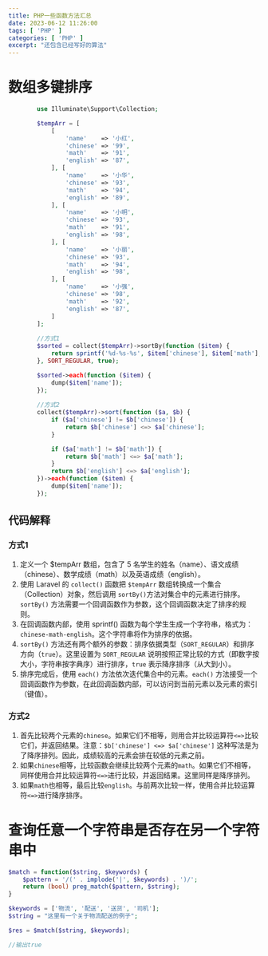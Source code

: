 ```yaml
---
title: PHP一些函数方法汇总
date: 2023-06-12 11:26:00
tags: [ 'PHP' ]
categories: [ 'PHP' ]
excerpt: "还包含已经写好的算法"
---
```


# 数组多键排序

``` php
        use Illuminate\Support\Collection;

        $tempArr = [
            [
                'name'    => '小红',
                'chinese' => '99',
                'math'    => '91',
                'english' => '87',
            ], [
                'name'    => '小华',
                'chinese' => '93',
                'math'    => '94',
                'english' => '89',
            ], [
                'name'    => '小明',
                'chinese' => '93',
                'math'    => '91',
                'english' => '98',
            ], [
                'name'    => '小丽',
                'chinese' => '93',
                'math'    => '94',
                'english' => '98',
            ], [
                'name'    => '小强',
                'chinese' => '98',
                'math'    => '92',
                'english' => '87',
            ]
        ];
        
        //方式1
        $sorted = collect($tempArr)->sortBy(function ($item) {
            return sprintf('%d-%s-%s', $item['chinese'], $item['math'], $item['english']);
        }, SORT_REGULAR, true);

        $sorted->each(function ($item) {
            dump($item['name']);
        });
        
        //方式2
        collect($tempArr)->sort(function ($a, $b) {
            if ($a['chinese'] != $b['chinese']) {
                return $b['chinese'] <=> $a['chinese'];
            }

            if ($a['math'] != $b['math']) {
                return $b['math'] <=> $a['math'];
            }
            return $b['english'] <=> $a['english'];
        })->each(function ($item) {
            dump($item['name']);
        });

```

## 代码解释
### 方式1
1. 定义一个 $tempArr 数组，包含了 5 名学生的姓名（name）、语文成绩（chinese）、数学成绩（math）以及英语成绩（english）。
2. 使用 Laravel 的 `collect()` 函数把 `$tempArr` 数组转换成一个集合（Collection）对象，然后调用 `sortBy()`方法对集合中的元素进行排序。`sortBy()` 方法需要一个回调函数作为参数，这个回调函数决定了排序的规则。
3. 在回调函数内部，使用 sprintf() 函数为每个学生生成一个字符串，格式为：`chinese-math-english`。这个字符串将作为排序的依据。
4. `sortBy()` 方法还有两个额外的参数：排序依据类型（`SORT_REGULAR`）和排序方向（`true`）。这里设置为 `SORT_REGULAR` 说明按照正常比较的方式（即数字按大小，字符串按字典序）进行排序，`true` 表示降序排序（从大到小）。
5. 排序完成后，使用 `each()` 方法依次迭代集合中的元素。`each()` 方法接受一个回调函数作为参数，在此回调函数内部，可以访问到当前元素以及元素的索引（键值）。
### 方式2
1. 首先比较两个元素的`chinese`。如果它们不相等，则用合并比较运算符`<=>`比较它们，并返回结果。注意：`$b['chinese'] <=> $a['chinese']` 这种写法是为了降序排列。因此，成绩较高的元素会排在较低的元素之前。
2. 如果`chinese`相等，比较函数会继续比较两个元素的`math`。如果它们不相等，同样使用合并比较运算符`<=>`进行比较，并返回结果。这里同样是降序排列。
3. 如果`math`也相等，最后比较`english`。与前两次比较一样，使用合并比较运算符`<=>`进行降序排序。
       

# 查询任意一个字符串是否存在另一个字符串中

```php
$match = function($string, $keywords) {
    $pattern = '/(' . implode('|', $keywords) . ')/';
    return (bool) preg_match($pattern, $string);
}

$keywords = ['物流', '配送', '送货', '司机'];
$string = "这里有一个关于物流配送的例子";

$res = $match($string, $keywords);

//输出true
```











